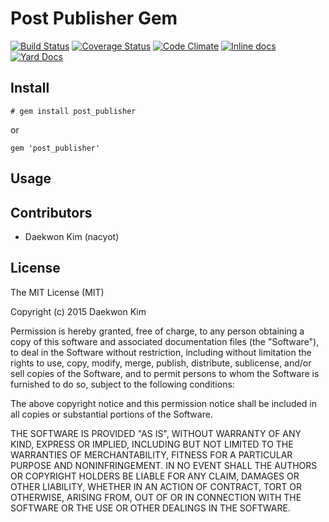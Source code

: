 # Post Publisher Gem

[![Build Status](https://travis-ci.org/remotty/post_publisher.svg)](https://travis-ci.org/remotty/post_publisher)
[![Coverage Status](https://coveralls.io/repos/remotty/post_publisher/badge.svg)](https://coveralls.io/r/remotty/post_publisher)
[![Code Climate](https://codeclimate.com/github/remotty/post_publisher/badges/gpa.svg)](https://codeclimate.com/github/remotty/post_publisher)
[![Inline docs](http://inch-ci.org/github/remotty/post_publisher.svg?branch=master)](http://inch-ci.org/github/remotty/post_publisher)
[![Yard Docs](http://img.shields.io/badge/yard-docs-blue.svg)](http://www.rubydoc.info/github/remotty/post_publisher/master)

## Install

```
# gem install post_publisher
```

or

```
gem 'post_publisher'
```

## Usage

## Contributors

* Daekwon Kim (nacyot)

## License

The MIT License (MIT)

Copyright (c) 2015 Daekwon Kim

Permission is hereby granted, free of charge, to any person
obtaining a copy of this software and associated documentation
files (the "Software"), to deal in the Software without
restriction, including without limitation the rights to use, copy,
modify, merge, publish, distribute, sublicense, and/or sell copies
of the Software, and to permit persons to whom the Software is
furnished to do so, subject to the following conditions:

The above copyright notice and this permission notice shall be
included in all copies or substantial portions of the Software.

THE SOFTWARE IS PROVIDED "AS IS", WITHOUT WARRANTY OF ANY KIND,
EXPRESS OR IMPLIED, INCLUDING BUT NOT LIMITED TO THE WARRANTIES OF
MERCHANTABILITY, FITNESS FOR A PARTICULAR PURPOSE AND
NONINFRINGEMENT. IN NO EVENT SHALL THE AUTHORS OR COPYRIGHT
HOLDERS BE LIABLE FOR ANY CLAIM, DAMAGES OR OTHER LIABILITY,
WHETHER IN AN ACTION OF CONTRACT, TORT OR OTHERWISE, ARISING FROM,
OUT OF OR IN CONNECTION WITH THE SOFTWARE OR THE USE OR OTHER
DEALINGS IN THE SOFTWARE.
